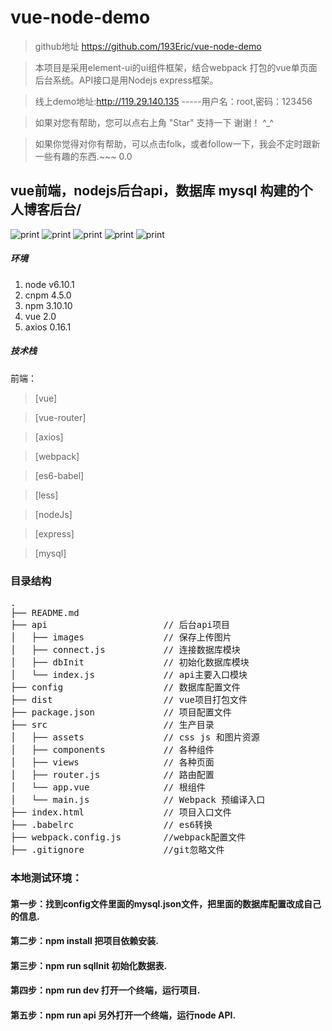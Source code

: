 # vue-node-demo  

> github地址 https://github.com/193Eric/vue-node-demo  

> 本项目是采用element-ui的ui组件框架，结合webpack 打包的vue单页面后台系统。API接口是用Nodejs express框架。  

> 线上demo地址:<http://119.29.140.135> -----用户名：root,密码：123456  

> 如果对您有帮助，您可以点右上角 "Star" 支持一下 谢谢！ ^_^  

> 如果你觉得对你有帮助，可以点击folk，或者follow一下，我会不定时跟新一些有趣的东西.~~~ 0.0  

  
## vue前端，nodejs后台api，数据库 mysql 构建的个人博客后台/
![print](https://github.com/193Eric/vue-node-demo/blob/master/src/assets/images/page1.png) 
![print](https://github.com/193Eric/vue-node-demo/blob/master/src/assets/images/page2.png) 
![print](https://github.com/193Eric/vue-node-demo/blob/master/src/assets/images/page3.png) 
![print](https://github.com/193Eric/vue-node-demo/blob/master/src/assets/images/page4.png) 
![print](https://github.com/193Eric/vue-node-demo/blob/master/src/assets/images/page5.png) 
##### 环境
 1. node v6.10.1
 2. cnpm 4.5.0
 3. npm 3.10.10
 4. vue 2.0
 5. axios 0.16.1 
##### 技术栈
前端：  
> [vue]

> [vue-router]

> [axios]  

> [webpack]

> [es6-babel]

> [less]
  
> [nodeJs]

> [express]

> [mysql] 

### 目录结构
<pre>
.
├── README.md       
├── api                      // 后台api项目
│	├── images               // 保存上传图片
│   ├── connect.js           // 连接数据库模块
│   ├── dbInit               // 初始化数据库模块
│	└── index.js             // api主要入口模块
├── config                   // 数据库配置文件
├── dist                     // vue项目打包文件
├── package.json             // 项目配置文件
├── src                      // 生产目录
│   ├── assets               // css js 和图片资源
│   ├── components           // 各种组件
│   ├── views                // 各种页面
│   ├── router.js            // 路由配置
│   └── app.vue              // 根组件
│   └── main.js              // Webpack 预编译入口         
├── index.html               // 项目入口文件
├── .babelrc                 // es6转换
├── webpack.config.js        //webpack配置文件
├── .gitignore               //git忽略文件
</pre>

### 本地测试环境：  
#### 第一步：找到config文件里面的mysql.json文件，把里面的数据库配置改成自己的信息.  
#### 第二步：npm install 把项目依赖安装.  
#### 第三步：npm run sqlInit 初始化数据表.  
#### 第四步：npm run dev 打开一个终端，运行项目.  
#### 第五步：npm run api 另外打开一个终端，运行node API.
